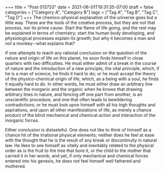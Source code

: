 +++
title = "Post 013733"
date = 2021-06-01T19:31:35-07:00
draft = false
categories = ["Category A", "Category B"]
tags = ["Tag A", "Tag B", "Tag C", "Tag D"]
+++
The chemico-physical explanation of the universe goes but a little way. These are the tools of the creative process, but they are not that process, nor its prime cause. Start the flame of life going, and the rest may be explained in terms of chemistry; start the human body developing, and physiological processes explain its growth; but why it becomes a man and not a monkey--what explains that?

If one attempts to reach any rational conclusion on the question of the nature and origin of life on this planet, he soon finds himself in close quarters with two difficulties. He must either admit of a break in the course of nature and the introduction of a new principle, the vital principle, which, if he is a man of science, he finds it hard to do; or he must accept the theory of the physico-chemical origin of life, which, as a being with a soul, he finds it equally hard to do. In other words, he must either draw an arbitrary line between the inorganic and the organic when he knows that drawing arbitrary lines in nature, and fencing off one part from another, is an unscientific procedure, and one that often leads to bewildering contradictions; or he must look upon himself with all his high thoughts and aspirations, and upon all other manifestations of life, as merely a chance product of the blind mechanical and chemical action and interaction of the inorganic forces.

Either conclusion is distasteful. One does not like to think of himself as a chance hit of the irrational physical elements; neither does he feel at ease with the thought that he is the result of any break or discontinuity in natural law. He likes to see himself as vitally and inevitably related to the physical order as is the fruit to the tree that bore it, or the child to the mother that carried it in her womb, and yet, if only mechanical and chemical forces entered into his genesis, he does not feel himself well fathered and mothered.

